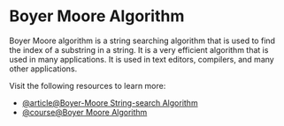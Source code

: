 # Boyer Moore Algorithm

Boyer Moore algorithm is a string searching algorithm that is used to find the index of a substring in a string. It is a very efficient algorithm that is used in many applications. It is used in text editors, compilers, and many other applications.

Visit the following resources to learn more:

- [@article@Boyer-Moore String-search Algorithm](https://en.wikipedia.org/wiki/Boyer%E2%80%93Moore_string-search_algorithm)
- [@course@Boyer Moore Algorithm](https://www.coursera.org/learn/algorithms-part2/lecture/CYxOT/boyer-moore)
